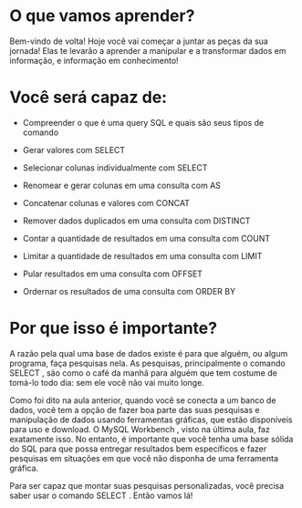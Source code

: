 # O que vamos aprender?
Bem-vindo de volta! Hoje você vai começar a juntar as peças da sua jornada! Elas te levarão a aprender a manipular e a transformar dados em informação, e informação em conhecimento!

# Você será capaz de:
- Compreender o que é uma query SQL e quais são seus tipos de comando 

- Gerar valores com SELECT

- Selecionar colunas individualmente com SELECT 

- Renomear e gerar colunas em uma consulta com AS

- Concatenar colunas e valores com CONCAT

- Remover dados duplicados em uma consulta com DISTINCT

- Contar a quantidade de resultados em uma consulta com COUNT

- Limitar a quantidade de resultados em uma consulta com LIMIT

- Pular resultados em uma consulta com OFFSET

- Ordernar os resultados de uma consulta com ORDER BY

# Por que isso é importante?
A razão pela qual uma base de dados existe é para que alguém, ou algum programa, faça pesquisas nela. As pesquisas, principalmente o comando SELECT , são como o café da manhã para alguém que tem costume de tomá-lo todo dia: sem ele você não vai muito longe.

Como foi dito na aula anterior, quando você se conecta a um banco de dados, você tem a opção de fazer boa parte das suas pesquisas e manipulação de dados usando ferramentas gráficas, que estão disponíveis para uso e download. O MySQL Workbench , visto na última aula, faz exatamente isso. No entanto, é importante que você tenha uma base sólida do SQL para que possa entregar resultados bem específicos e fazer pesquisas em situações em que você não disponha de uma ferramenta gráfica.

Para ser capaz que montar suas pesquisas personalizadas, você precisa saber usar o comando SELECT . Então vamos lá!

